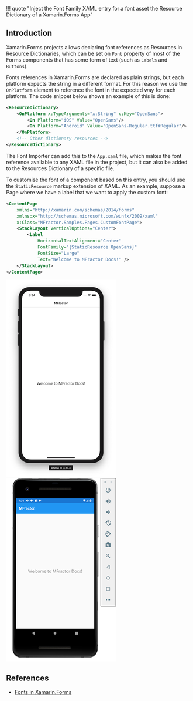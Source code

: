 !!! quote "Inject the Font Family XAML entry for a font asset the Resource Dictionary of a Xamarin.Forms App"

## Introduction
Xamarin.Forms projects allows declaring font references as Resources in Resource Dictionaries, which can be set on `Font` property of most of the Forms components that has some form of text (such as `Labels` and `Buttons`).

Fonts references in Xamarin.Forms are declared as plain strings, but each platform expects the string in a different format. For this reason we use the `OnPlatform` element to reference the font in the expected way for each platform. The code snippet below shows an example of this is done:

```xml
<ResourceDictionary>
    <OnPlatform x:TypeArguments="x:String" x:Key="OpenSans">
        <On Platform="iOS" Value="OpenSans"/>
        <On Platform="Android" Value="OpenSans-Regular.ttf#Regular"/>
    </OnPlatform>
    <!-- Other dictionary resources -->
</ResourceDictionary>
```

The Font Importer can add this to the `App.xaml` file, which makes the font reference available to any XAML file in the project, but it can also be added to the Resources Dictionary of a specific file.

To customise the font of a component based on this entry, you should use the `StaticResource` markup extension of XAML. As an example, suppose a Page where we have a label that we want to apply the custom font:

```xml
<ContentPage
    xmlns="http://xamarin.com/schemas/2014/forms"
    xmlns:x="http://schemas.microsoft.com/winfx/2009/xaml"
    x:Class="MFractor.Samples.Pages.CustomFontPage">
    <StackLayout VerticalOptions="Center">
        <Label
            HorizontalTextAlignment="Center"
            FontFamily="{StaticResource OpenSans}"
            FontSize="Large"
            Text="Welcome to MFractor Docs!" />
    </StackLayout>
</ContentPage>
```

![Screenshot of the page with a custom font applied in iOS](/img/fonts/font-family-xaml-01.png) ![Screenshot of the page with a custom font applied in Android](/img/fonts/font-family-xaml-02.png)

## References

* [Fonts in Xamarin.Forms](https://docs.microsoft.com/en-us/xamarin/xamarin-forms/user-interface/text/fonts#use-a-custom-font)

